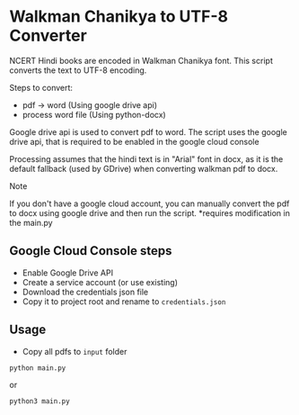 # Walkman Chanikya to UTF-8 Converter

NCERT Hindi books are encoded in Walkman Chanikya font. This script converts the
text to UTF-8 encoding.

Steps to convert:

- pdf -> word (Using google drive api)
- process word file (Using python-docx)

Google drive api is used to convert pdf to word. The script uses the google
drive api, that is required to be enabled in the google cloud console

Processing assumes that the hindi text is in "Arial" font in docx, as it is the
default fallback (used by GDrive) when converting walkman pdf to docx.

> [!NOTE]
> If you don't have a google cloud account, you can manually convert the pdf to
> docx using google drive and then run the script. *requires modification in the
> main.py

## Google Cloud Console steps

- Enable Google Drive API
- Create a service account (or use existing)
- Download the credentials json file
- Copy it to project root and rename to `credentials.json`

## Usage

- Copy all pdfs to `input` folder

```bash
python main.py
```

or

```bash
python3 main.py
```
